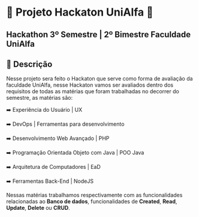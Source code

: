 # 🔵 Projeto Hackaton UniAlfa 🔵
## Hackathon 3º Semestre | 2º Bimestre Faculdade UniAlfa

## 🔵 Descrição
  Nesse projeto sera feito o Hackaton que serve como forma de avaliação da faculdade UniAlfa, nesse Hackaton vamos ser avaliados dentro dos requisitos de todas as matérias que foram trabalhadas no decorrer do semestre, as matérias são:
  
  ➡️ Experiência do Usuário | UX
   
  ➡️ DevOps | Ferramentas para desenvolvimento
   
  ➡️ Desenvolvimento Web Avançado | PHP
   
  ➡️ Programação Orientada Objeto com Java | POO Java
   
  ➡️ Arquitetura de Computadores | EaD
   
  ➡️ Ferramentas Back-End | NodeJS
   

  Nessas matérias trabalhamos respectivamente com as funcionalidades relacionadas ao **Banco de dados**, funcionalidades de **Created**, **Read**, **Update**, **Delete** ou **CRUD**.
